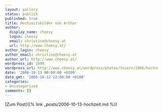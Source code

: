 ```yaml
---
layout: gallery
status: publish
published: true
title: Hochzeitsbilder von Arthur
author:
  display_name: cheesy
  login: cheesy
  email: christine@cheesy.at
  url: http://www.cheesy.at/
author_login: cheesy
author_email: christine@cheesy.at
author_url: http://www.cheesy.at/
wordpress_id: 1698
wordpress_url: http://www.cheesy.at/wordpress/photos/feiern/2006/hochzeitsbilder-von-arthur/
date: '2006-10-13 00:00:00 +0100'
date_gmt: '2006-10-12 22:00:00 +0100'
categories:
- Uncategorized
comments: []
---
```


[Zum Post]({% link _posts/2006-10-13-hochzeit.md %})
<!--:-->
